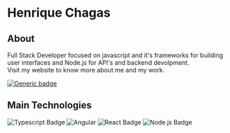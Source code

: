 # Henrique Chagas

## About
 Full Stack Developer focused on javascript and it's frameworks for building user interfaces and Node.js for API's and backend devolpment.
 <br />
 Visit my website to know more about me and my work.
 <br />
 
[![Generic badge](https://img.shields.io/badge/🚀-WEBSITE-<COLOR>.svg)](https://henriquechagas.space)
## Main Technologies
![Typescript Badge](https://img.shields.io/badge/TypeScript-007ACC?style=for-the-badge&logo=typescript&logoColor=white)
![Angular](https://img.shields.io/badge/angular-%23DD0031.svg?style=for-the-badge&logo=angular&logoColor=white)
![React Badge](https://img.shields.io/badge/React-20232A?style=for-the-badge&logo=react&logoColor=61DAFB)
![Node.js Badge](https://img.shields.io/badge/Node.js-339933?style=for-the-badge&logo=nodedotjs&logoColor=white)

 

<!--
**henriquechagasg/henriquechagasg** is a ✨ _special_ ✨ repository because its `README.md` (this file) appears on your GitHub profile.

Here are some ideas to get you started:

- 🔭 I’m currently working on ...
- 🌱 I’m currently learning ...
- 👯 I’m looking to collaborate on ...
- 🤔 I’m looking for help with ...
- 💬 Ask me about ...
- 📫 How to reach me: ...
- 😄 Pronouns: ...
- ⚡ Fun fact: ...
-->
